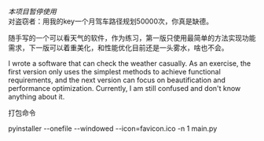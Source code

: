 *本项目暂停使用*  
对盗窃者：用我的key一个月驾车路径规划50000次，你真是缺德。  



随手写的一个可以看天气的软件，作为练习，第一版只使用最简单的方法实现功能需求，下一版可以着重美化，和性能优化目前还是一头雾水，啥也不会。


I wrote a software that can check the weather casually.
As an exercise, the first version only uses the simplest methods to achieve functional requirements,
and the next version can focus on beautification and performance optimization. Currently,
I am still confused and don't know anything about it.  



打包命令  

pyinstaller --onefile --windowed --icon=favicon.ico -n 1 main.py
